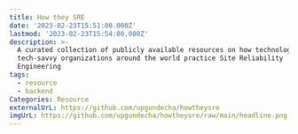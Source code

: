 ```yaml
---
title: How they SRE
date: '2023-02-23T15:51:00.000Z'
lastmod: '2023-02-23T15:54:00.000Z'
description: >-
  A curated collection of publicly available resources on how technology and
  tech-savvy organizations around the world practice Site Reliability
  Engineering
tags:
  - resource
  - backend
Categories: Resource
externalUrL: https://github.com/upgundecha/howtheysre
imgUrL: https://github.com/upgundecha/howtheysre/raw/main/headline.png
---
```

